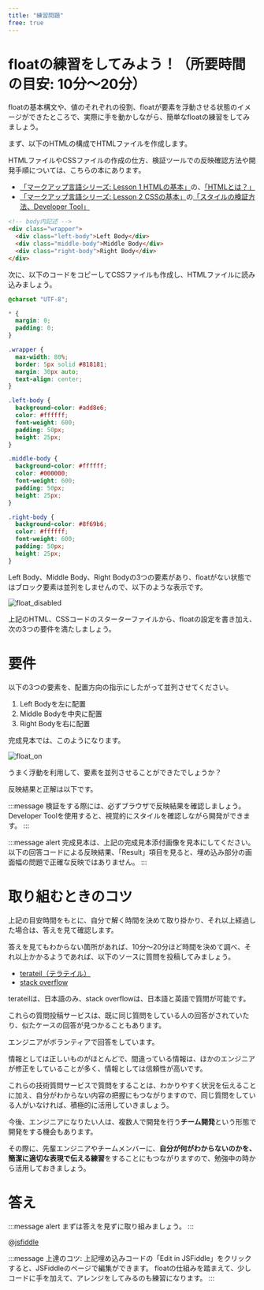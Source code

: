 ```yaml
---
title: "練習問題"
free: true
---
```


# floatの練習をしてみよう！（所要時間の目安: 10分〜20分）

floatの基本構文や、値のそれぞれの役割、floatが要素を浮動させる状態のイメージができたところで、実際に手を動かしながら、簡単なfloatの練習をしてみましょう。

まず、以下のHTMLの構成でHTMLファイルを作成します。

HTMLファイルやCSSファイルの作成の仕方、検証ツールでの反映確認方法や開発手順については、こちらの本にあります。

- [「マークアップ言語シリーズ: Lesson 1 HTMLの基本」](https://zenn.dev/arisa_dev/books/markup-lesson1/viewer/chapter1)の、[「HTMLとは？」](https://zenn.dev/arisa_dev/books/markup-lesson1/viewer/chapter1)
- [「マークアップ言語シリーズ: Lesson 2 CSSの基本」](https://zenn.dev/arisa_dev/books/markup-lesson2)の[「スタイルの検証方法、Developer Tool」](https://zenn.dev/arisa_dev/books/markup-lesson2/viewer/chapter9)

```html
<!-- body内記述 -->
<div class="wrapper">
  <div class="left-body">Left Body</div>
  <div class="middle-body">Middle Body</div>
  <div class="right-body">Right Body</div>
</div>
```

次に、以下のコードをコピーしてCSSファイルも作成し、HTMLファイルに読み込みましょう。

```css
@charset "UTF-8";

* {
  margin: 0;
  padding: 0;
}

.wrapper {
  max-width: 80%;
  border: 5px solid #818181;
  margin: 30px auto;
  text-align: center;
}

.left-body {
  background-color: #add8e6;
  color: #ffffff;
  font-weight: 600;
  padding: 50px;
  height: 25px;
}

.middle-body {
  background-color: #ffffff;
  color: #000000;
  font-weight: 600;
  padding: 50px;
  height: 25px;
}

.right-body {
  background-color: #8f69b6;
  color: #ffffff;
  font-weight: 600;
  padding: 50px;
  height: 25px;
}
```

Left Body、Middle Body、Right Bodyの3つの要素があり、floatがない状態ではブロック要素は並列をしませんので、以下のような表示です。

![float_disabled](https://storage.googleapis.com/zenn-user-upload/c5fgycfg5ozjpcp1qpztqzs224if)

上記のHTML、CSSコードのスターターファイルから、floatの設定を書き加え、次の3つの要件を満たしましょう。

# 要件

以下の3つの要素を、配置方向の指示にしたがって並列させてください。

1. Left Bodyを左に配置
2. Middle Bodyを中央に配置
3. Right Bodyを右に配置

完成見本では、このようになります。

![float_on](https://storage.googleapis.com/zenn-user-upload/su0w60cgx14gpda2g0ffk758xw66)

うまく浮動を利用して、要素を並列させることができたでしょうか？

反映結果と正解は以下です。

:::message
検証をする際には、必ずブラウザで反映結果を確認しましょう。
Developer Toolを使用すると、視覚的にスタイルを確認しながら開発ができます。
:::

:::message alert
完成見本は、上記の完成見本添付画像を見本にしてください。
以下の回答コードによる反映結果、「Result」項目を見ると、埋め込み部分の画面幅の問題で正確な反映ではありません。
:::

# 取り組むときのコツ

上記の目安時間をもとに、自分で解く時間を決めて取り掛かり、それ以上経過した場合は、答えを見て確認します。

答えを見てもわからない箇所があれば、10分〜20分ほど時間を決めて調べ、それ以上かかるようであれば、以下のソースに質問を投稿してみましょう。

- [terateil（テラテイル）](https://teratail.com/)
- [stack overflow](https://stackoverflow.com/)

terateilは、日本語のみ、stack overflowは、日本語と英語で質問が可能です。

これらの質問投稿サービスは、既に同じ質問をしている人の回答がされていたり、似たケースの回答が見つかることもあります。

エンジニアがボランティアで回答をしています。

情報としては正しいものがほとんどで、間違っている情報は、ほかのエンジニアが修正をしていることが多く、情報としては信頼性が高いです。

これらの技術質問サービスで質問をすることは、わかりやすく状況を伝えることに加え、自分がわからない内容の把握にもつながりますので、同じ質問をしている人がいなければ、積極的に活用していきましょう。

今後、エンジニアになりたい人は、複数人で開発を行う**チーム開発**という形態で開発をする機会もあります。

その際に、先輩エンジニアやチームメンバーに、**自分が何がわからないのかを、簡潔に適切な表現で伝える練習**をすることにもつながりますので、勉強中の時から活用しておきましょう。

# 答え

:::message alert
まずは答えを見ずに取り組みましょう。
:::

@[jsfiddle](https://jsfiddle.net/arisa_dev/52pwvsLr/1/)

:::message
上達のコツ:
上記埋め込みコードの「Edit in JSFiddle」をクリックすると、JSFiddleのページで編集ができます。
floatの仕組みを踏まえて、少しコードに手を加えて、アレンジをしてみるのも練習になります。
:::
